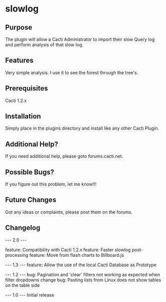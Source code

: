 # slowlog


## Purpose

The plugin will allow a Cacti Administrator to import their slow Query log and perform analysis
of that slow log.

## Features

Very simple analysis.  I use it to see the forest through the tree's.

## Prerequisites

Cacti 1.2.x

## Installation

Simply place in the plugins directory and install like any other Cacti Plugin.

## Additional Help?

If you need additional help, please goto forums.cacti.net.

## Possible Bugs?

If you figure out this problem, let me know!!!

## Future Changes

Got any ideas or complaints, please post them on the forums.

## Changelog

--- 2.0 ---

feature: Compatibility with Cacti 1.2.x
feature: Faster slowlog post-processing
feature: Move from flash charts to Billboard.js

--- 1.3 ---
feature: Allow the use of the local Cacti Database as Prototype

--- 1.2 ---
bug: Pagination and 'clear' filters not working as expected when filter dropdowns change
bug: Pasting lists from Linux does not show tables on the table side

--- 1.0 ---
Initial release
